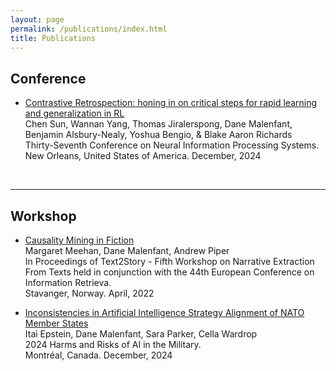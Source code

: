 ```yaml
---
layout: page
permalink: /publications/index.html
title: Publications
---
```


## Conference

- [Contrastive Retrospection: honing in on critical steps for rapid learning and generalization in RL](https://proceedings.neurips.cc/paper_files/paper/2023/file/6357d6d068622c962391081d296bed69-Paper-Conference.pdf) <br>Chen Sun, Wannan Yang, Thomas Jiralerspong, Dane Malenfant, Benjamin Alsbury-Nealy, Yoshua Bengio, & Blake Aaron Richards<br>Thirty-Seventh Conference on Neural Information Processing Systems.<br> New Orleans, United States of America. December, 2024<br>

  <br>

---

## Workshop
- [Causality Mining in Fiction](https://ceur-ws.org/Vol-3117/paper3.pdf) <br>Margaret Meehan, Dane Malenfant, Andrew Piper<br> In Proceedings of Text2Story - Fifth Workshop on Narrative Extraction From Texts held in conjunction with the 44th European Conference on Information Retrieva. <br>Stavanger, Norway. April, 2022<br>

- [Inconsistencies in Artificial Intelligence Strategy Alignment of NATO Member States](https://openreview.net/pdf?id=apB72N0nxF) <br>Itai Epstein, Dane Malenfant, Sara Parker, Cella Wardrop<br> 2024 Harms and Risks of AI in the Military. <br> Montréal, Canada. December, 2024

<br>
